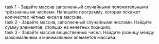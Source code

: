 task 1 - Задайте массив заполненный случайными положительными трёхзначными числами. Напишите программу, которая покажет количество чётных чисел в массиве.<br>
task 2 - Задайте массив, заполненный случайными числами. Найдите сумму элементов, стоящих на нечётных позициях.<br>
task 3 - Задайте массив вещественных чисел. Найдите разницу между максимальным и минимальным элементов массива.
